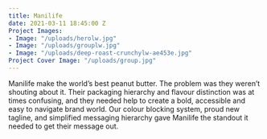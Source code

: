 ```yaml
---
title: Manilife
date: 2021-03-11 18:45:00 Z
Project Images:
- Image: "/uploads/herolw.jpg"
- Image: "/uploads/grouplw.jpg"
- Image: "/uploads/deep-roast-crunchylw-ae453e.jpg"
Project Cover Image: "/uploads/group.jpg"
---
```


Manilife make the world’s best peanut butter. The problem was they weren’t shouting about it. Their packaging hierarchy and flavour distinction was at times confusing, and they needed help to create a bold, accessible and easy to navigate brand world. Our colour blocking system, proud new tagline, and simplified messaging hierarchy gave Manilife the standout it needed to get their message out.